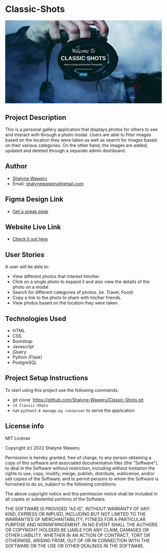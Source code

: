 # Classic-Shots
![](static/images/website-screenshot.png)

## Project Description
This is a personal gallery application that displays photos for others to see and interact with through a photo modal. Users are able to filter images based on the location they were taken as well as search for images based on their various categories. On the other hand, the images are added, updated and deleted through a separate admin dashboard.

## Author
- [Shalyne Waweru](https://github.com/Shalyne-Waweru)
- Email: shalynewaweru@gmail.com

## Figma Design Link
- [Get a sneak peak](https://www.figma.com/file/YwNrWpOFHWYE1vni4UABUV/Classic-Shots?node-id=0%3A1)

## Website Live Link
- [Check it out here](https://classic-shots.herokuapp.com/)

## User Stories
A user will be able to:

- View different photos that interest him/her.
- Click on a single photo to expand it and also view the details of the photo on a modal
- Search for different categories of photos. (ie. Travel, Food)
- Copy a link to the photo to share with his/her friends.
- View photos based on the location they were taken.

## Technologies Used
- HTML
- CSS
- Bootstrap
- Javascript
- jQuery
- Python (Flask)
- PostgreSQL

## Project Setup Instructions

To start using this project use the following commands:

- git clone `https://github.com/Shalyne-Waweru/Classic-Shots.git
- `cd Classic-Shots`
- run `python3.8 manage.py runserver` to serve the application

## License info
MIT License

Copyright (c) 2022 Shalyne Waweru

Permission is hereby granted, free of charge, to any person obtaining a copy
of this software and associated documentation files (the "Software"), to deal
in the Software without restriction, including without limitation the rights
to use, copy, modify, merge, publish, distribute, sublicense, and/or sell
copies of the Software, and to permit persons to whom the Software is
furnished to do so, subject to the following conditions:

The above copyright notice and this permission notice shall be included in all
copies or substantial portions of the Software.

THE SOFTWARE IS PROVIDED "AS IS", WITHOUT WARRANTY OF ANY KIND, EXPRESS OR
IMPLIED, INCLUDING BUT NOT LIMITED TO THE WARRANTIES OF MERCHANTABILITY,
FITNESS FOR A PARTICULAR PURPOSE AND NONINFRINGEMENT. IN NO EVENT SHALL THE
AUTHORS OR COPYRIGHT HOLDERS BE LIABLE FOR ANY CLAIM, DAMAGES OR OTHER
LIABILITY, WHETHER IN AN ACTION OF CONTRACT, TORT OR OTHERWISE, ARISING FROM,
OUT OF OR IN CONNECTION WITH THE SOFTWARE OR THE USE OR OTHER DEALINGS IN THE
SOFTWARE.
